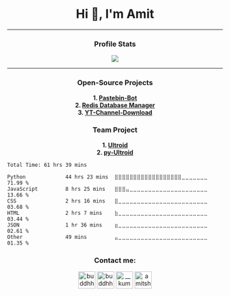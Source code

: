<h1 align="center">Hi 👋, I'm Amit</h1>

---

<h3 align="center">Profile Stats</h3>
<p align="center"><img src="https://github-readme-stats.vercel.app/api?username=buddhhu&show_icons=true&theme=transparent" /></p>

---

<h3 align="center">Open-Source Projects</h3>
<p align="center">
<b>
1. <a href=https://github.com/buddhhu/PasteBin-Bot>Pastebin-Bot</a><br>
2. <a href=https://github.com/buddhhu/Redis-Database-Manager>Redis Database Manager</a><br>
3. <a href=https://github.com/buddhhu/YT-Channel-Download>YT-Channel-Download</a><br>
</b>
</p>
<h3 align="center">Team Project</h3>
<p align="center">
<b>
1. <a href=https://github.com/TeamUltroid/Ultroid>Ultroid</a><br>
2. <a href=https://github.com/TeamUltroid/pyUltroid>py-Ultroid</a><br>
</b>
</p>

<!--START_SECTION:waka-->

```text
Total Time: 61 hrs 39 mins

Python             44 hrs 23 mins  ⣿⣿⣿⣿⣿⣿⣿⣿⣿⣿⣿⣿⣿⣿⣿⣿⣿⣿⣀⣀⣀⣀⣀⣀⣀   71.99 %
JavaScript         8 hrs 25 mins   ⣿⣿⣿⣤⣀⣀⣀⣀⣀⣀⣀⣀⣀⣀⣀⣀⣀⣀⣀⣀⣀⣀⣀⣀⣀   13.66 %
CSS                2 hrs 16 mins   ⣿⣀⣀⣀⣀⣀⣀⣀⣀⣀⣀⣀⣀⣀⣀⣀⣀⣀⣀⣀⣀⣀⣀⣀⣀   03.68 %
HTML               2 hrs 7 mins    ⣷⣀⣀⣀⣀⣀⣀⣀⣀⣀⣀⣀⣀⣀⣀⣀⣀⣀⣀⣀⣀⣀⣀⣀⣀   03.44 %
JSON               1 hr 36 mins    ⣶⣀⣀⣀⣀⣀⣀⣀⣀⣀⣀⣀⣀⣀⣀⣀⣀⣀⣀⣀⣀⣀⣀⣀⣀   02.61 %
Other              49 mins         ⣤⣀⣀⣀⣀⣀⣀⣀⣀⣀⣀⣀⣀⣀⣀⣀⣀⣀⣀⣀⣀⣀⣀⣀⣀   01.35 %
```

<!--END_SECTION:waka-->

<h3 align="center">Contact me:</h3>
<p align="center">
<a href="https://t.me/its_buddhhu"><img src="https://simpleicons.org/icons/telegram.svg" height=40px width=40px alt="buddhhu" /></a>
<a href="https://instagram.com/buddhhu.ig"><img src="https://simpleicons.org/icons/instagram.svg" height=40px width=40px alt="buddhhu.ig" /></a>
<a href="https://twitter.com/__kumar__amit"><img src="https://simpleicons.org/icons/twitter.svg" height=40px width=40px alt="__kumar__amit" /></a>
<a href="https://mail.google.com/mail/u/?authuser=amitsharma123234@gmail.com"><img src="https://simpleicons.org/icons/gmail.svg" height=40px width=40px alt="amitsharma123234@gmail.com" /></a>
</p>
